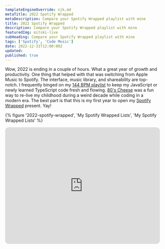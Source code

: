 ```yaml
---
templateEngineOverride: njk,md
metaTitle: 2022 Spotify Wrapped
metaDescription: Compare your Spotify Wrapped playlist with mine
title: 2022 Spotify Wrapped
description: Compare your Spotify Wrapped playlist with mine
featuredImg: mitski-live
subHeading: Compare your Spotify Wrapped playlist with mine
tags: ['Spotify', 'Code Music']
date: 2022-12-31T12:00:00Z
updated:
published: true
---
```


<div class="col-start-3 col-end-9">

Wow, 2022 is ending in a couple of hours. What a great year of growth and productivity. One thing that helped with that was switching from Apple Music to Spotify. The interface, music library, and shareability are top-notch. I frequently binged on my [144 BPM playlist](https://open.spotify.com/playlist/1PYjhP7IagKgGMaQVxvYiF?si=0091ec72aa14420d) to keep my JavaScript or newly learned TypeScript code fresh and flowing. [80's Cheese](https://open.spotify.com/playlist/7mncNgMcNKRMh3I2N5Lu6g?si=9f988332e9fa44de) was a fun way to re-live my childhood during a weird decade while coding in a modern era. The best part is that this is my first year to open my [Spotify Wrapped](https://www.newsroom.spotify.com/2022-wrapped/) present. Yay! 

{% figure '2022-spotify-wrapped', 'My Spotify Wrapped Lists', 'My Spotify Wrapped Lists' %}

<iframe style="border-radius:12px" src="https://open.spotify.com/embed/playlist/37i9dQZF1F0sijgNaJdgit?utm_source=generator" width="100%" height="380" frameBorder="0" allowfullscreen="" allow="autoplay; clipboard-write; encrypted-media; fullscreen; picture-in-picture" loading="lazy"></iframe>

</div>